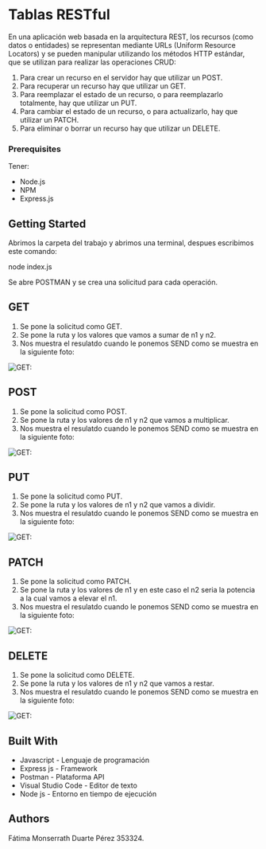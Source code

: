 # Tablas RESTful

En una aplicación web basada en la arquitectura REST, los recursos (como datos o entidades) se representan mediante URLs (Uniform Resource Locators) y se pueden manipular utilizando los métodos HTTP estándar, que se utilizan para realizar las operaciones CRUD:
  1. Para crear un recurso en el servidor hay que utilizar un POST.
  2. Para recuperar un recurso hay que utilizar un GET.
  3. Para reemplazar el estado de un recurso, o para reemplazarlo totalmente, hay que utilizar un PUT.
  4. Para cambiar el estado de un recurso, o para actualizarlo, hay que utilizar un PATCH.
  5. Para eliminar o borrar un recurso hay que utilizar un DELETE.


### Prerequisites
Tener:
* Node.js
* NPM
* Express.js

## Getting Started

Abrimos la carpeta del trabajo y abrimos una terminal, despues escribimos este comando: 

node index.js


Se abre POSTMAN y se crea una solicitud para cada operación.

## GET

1. Se pone la solicitud como GET.
2. Se pone la ruta y los valores que vamos a sumar de n1 y n2.
3. Nos muestra el resulatdo cuando le ponemos SEND como se muestra en la siguiente foto:

![`GET:`](./assets/GET.png)
 
## POST

1. Se pone la solicitud como POST.
2. Se pone la ruta y los valores de n1 y n2 que vamos a multiplicar.
3. Nos muestra el resulatdo cuando le ponemos SEND como se muestra en la siguiente foto:

![`GET:`](./assets/POST.png)

## PUT
1. Se pone la solicitud como PUT.
2. Se pone la ruta y los valores de n1 y n2 que vamos a dividir.
3. Nos muestra el resulatdo cuando le ponemos SEND como se muestra en la siguiente foto:

![`GET:`](./assets/PUT.png)


## PATCH

1. Se pone la solicitud como PATCH.
2. Se pone la ruta y los valores de n1 y en este caso el n2 seria la potencia a la cual vamos a elevar el n1.
3. Nos muestra el resulatdo cuando le ponemos SEND como se muestra en la siguiente foto:

![`GET:`](./assets/PATCH.png)

## DELETE

1. Se pone la solicitud como DELETE.
2. Se pone la ruta y los valores de n1 y n2  que vamos a restar.
3. Nos muestra el resulatdo cuando le ponemos SEND como se muestra en la siguiente foto:

![`GET:`](./assets/DELETE.png)

## Built With

* Javascript - Lenguaje de programación
* Express js - Framework
* Postman - Plataforma API
* Visual Studio Code - Editor de texto
* Node js - Entorno en tiempo de ejecución


## Authors

Fátima Monserrath Duarte Pérez 353324.




